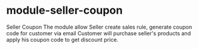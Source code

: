 # module-seller-coupon
Seller Coupon
The module allow Seller create sales rule, generate coupon code for customer via email
Customer will purchase seller's products and apply his coupon code to get discount price.
